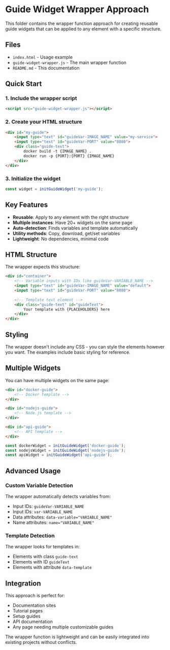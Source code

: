 # Guide Widget Wrapper Approach

This folder contains the wrapper function approach for creating reusable guide widgets that can be applied to any element with a specific structure.

## Files

- `index.html` - Usage example
- `guide-widget-wrapper.js` - The main wrapper function
- `README.md` - This documentation

## Quick Start

### 1. Include the wrapper script
```html
<script src="guide-widget-wrapper.js"></script>
```

### 2. Create your HTML structure
```html
<div id="my-guide">
    <input type="text" id="guideVar-IMAGE_NAME" value="my-service">
    <input type="text" id="guideVar-PORT" value="8080">
    <div class="guide-text">
        docker build -t {IMAGE_NAME} .
        docker run -p {PORT}:{PORT} {IMAGE_NAME}
    </div>
</div>
```

### 3. Initialize the widget
```javascript
const widget = initGuideWidget('my-guide');
```

## Key Features

- **Reusable**: Apply to any element with the right structure
- **Multiple instances**: Have 20+ widgets on the same page
- **Auto-detection**: Finds variables and template automatically
- **Utility methods**: Copy, download, get/set variables
- **Lightweight**: No dependencies, minimal code

## HTML Structure

The wrapper expects this structure:

```html
<div id="container">
    <!-- Variable inputs with IDs like guideVar-VARIABLE_NAME -->
    <input type="text" id="guideVar-IMAGE_NAME" value="default">
    <input type="text" id="guideVar-PORT" value="8080">
    
    <!-- Template text element -->
    <div class="guide-text" id="guideText">
        Your template with {PLACEHOLDERS} here
    </div>
</div>
```

## Styling

The wrapper doesn't include any CSS - you can style the elements however you want. The examples include basic styling for reference.

## Multiple Widgets

You can have multiple widgets on the same page:

```html
<div id="docker-guide">
    <!-- Docker template -->
</div>

<div id="nodejs-guide">
    <!-- Node.js template -->
</div>

<div id="api-guide">
    <!-- API template -->
</div>
```

```javascript
const dockerWidget = initGuideWidget('docker-guide');
const nodejsWidget = initGuideWidget('nodejs-guide');
const apiWidget = initGuideWidget('api-guide');
```

## Advanced Usage

### Custom Variable Detection
The wrapper automatically detects variables from:
- Input IDs: `guideVar-VARIABLE_NAME`
- Input IDs: `var-VARIABLE_NAME`
- Data attributes: `data-variable="VARIABLE_NAME"`
- Name attributes: `name="VARIABLE_NAME"`

### Template Detection
The wrapper looks for templates in:
- Elements with class `guide-text`
- Elements with ID `guideText`
- Elements with attribute `data-template`

## Integration

This approach is perfect for:
- Documentation sites
- Tutorial pages
- Setup guides
- API documentation
- Any page needing multiple customizable guides

The wrapper function is lightweight and can be easily integrated into existing projects without conflicts.
